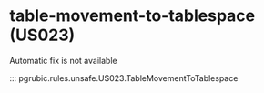 # table-movement-to-tablespace (US023)

Automatic fix is not available

::: pgrubic.rules.unsafe.US023.TableMovementToTablespace
